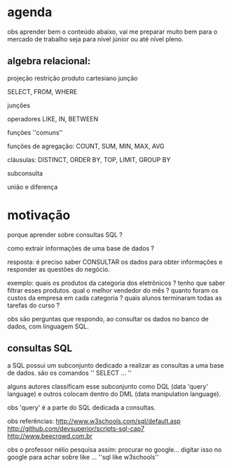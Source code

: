 # agenda
obs aprender bem o conteúdo abaixo, vai me preparar muito bem para o mercado de trabalho seja para nível júnior ou até nível pleno.

## algebra relacional:
projeção
restrição
produto cartesiano
junção

SELECT, FROM, WHERE

junções

operadores LIKE, IN, BETWEEN

funções ''comuns''

funções de agregação: COUNT, SUM, MIN, MAX, AVG

cláusulas: DISTINCT, ORDER BY, TOP, LIMIT, GROUP BY

subconsulta

união e diferença


# motivação
porque aprender sobre consultas SQL ?

como extrair informações de uma base de dados ?

resposta: é preciso saber CONSULTAR os dados para obter informações e responder as questões do negócio.

exemplo:
quais os produtos da categoria dos eletrônicos ? tenho que saber filtrar esses produtos.
qual o melhor vendedor do mês ?
quanto foram os custos da empresa em cada categoria ?
quais alunos terminaram todas as tarefas do curso ?

obs são perguntas que respondo, ao consultar os dados no banco de dados, com linguagem SQL.

## consultas SQL
a SQL possui um subconjunto dedicado a realizar as consultas a uma base de dados. são os comandos '' SELECT ... ''

alguns autores classificam esse subconjunto como DQL (data 'query' language) e outros colocam dentro do DML (data manipulation language).

obs 'query' é a parte do SQL dedicada a consultas.

obs referências:
http://www.w3schools.com/sql/default.asp
http://github.com/devsuperior/scripts-sql-cap7
http://www.beecrowd.com.br

obs o professor nélio pesquisa assim:
procurar no google... digitar isso no google para achar sobre like ... ''sql like w3schools''

